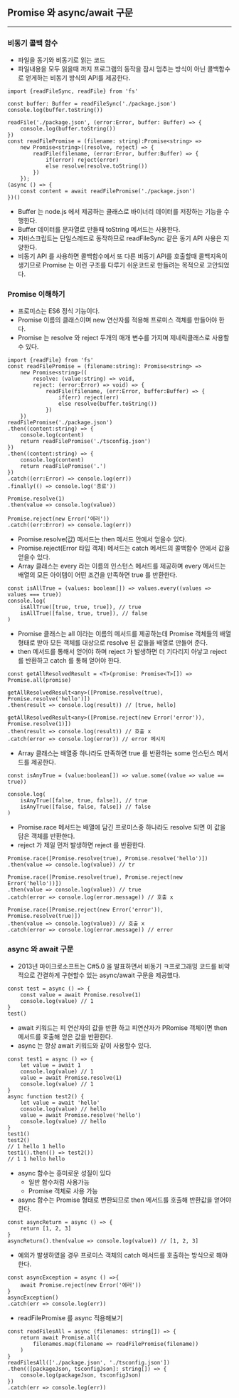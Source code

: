 
## Promise 와 async/await 구문

--------------

### 비동기 콜백 함수

* 파일을 동기와 비동기로 읽는 코드
* 파일내용을 모두 읽을때 까지 프로그램의 동작을 잠시 멈추는 방식이 아닌 콜백함수로 얻게하는 비동기 방식의 API를 제공한다.
```
import {readFileSync, readFile} from 'fs'

const buffer: Buffer = readFileSync('./package.json')
console.log(buffer.toString())

readFile('./package.json', (error:Error, buffer: Buffer) => {
    console.log(buffer.toString())
})
const readFilePromise = (filename: string):Promise<string> => 
    new Promise<string>((resolve, reject) => {
        readFile(filename, (error:Error, buffer:Buffer) => {
            if(error) reject(error)
            else resolve(resolve.toString())
        })
    });
(async () => {     
    const content = await readFilePromise('./package.json')
})()
```
* Buffer 는 node.js 에서 제공하는 클래스로 바이너리 데이터를 저장하는 기능을 수행한다.
* Buffer 데이터를 문자열로 만들때 toString 메서드는 사용한다.
* 자바스크립트는 단일스레드로 동작하므로 readFileSync 같은 동기 API 사용은 지양한다.
* 비동기 API 를 사용하면 콜백함수에서 또 다른 비동기 API를 호출할때 콜백지옥이 생기므로 Promise 는 이런 구조를 다루기 쉬운코드로 만들려는 목적으로 고안되었다.

### Promise 이해하기

* 프로미스는 ES6 정식 기능이다.
* Promise 이름의 클래스이며 new 연산자를 적용해 프로미스 객체를 만들어야 한다.
* Promise 는 resolve 와 reject 두개의 매개 변수를 가지며 제네릭클래스로 사용할수 있다.
```
import {readFile} from 'fs'
const readFilePromise = (filename:string): Promise<string> => 
    new Promise<string>((
        resolve: (value:string) => void,
        reject: (error:Error) => void) => {
            readFile(filename, (err:Error, buffer:Buffer) => {
                if(err) reject(err)
                else resolve(buffer.toString())
            })
    })
readFilePromise('./package.json')
.then((content:string) => {
    console.log(content)
    return readFilePromise('./tsconfig.json')
})
.then((content:string) => {
    console.log(content)
    return readFilePromise('.')
})
.catch((err:Error) => console.log(err))
.finally(() => console.log('종료'))

Promise.resolve(1)
.then(value => console.log(value))

Promise.reject(new Error('에러'))
.catch((err:Error) => console.log(err))
```
* Promise.resolve(값) 메서드는 then 메서드 안에서 얻을수 있다. 
* Promise.reject(Error 타입 객체) 메서드는 catch 메서드의 콜백함수 안에서 값을 얻을수 있다.
* Array 클래스는 every 라는 이름의 인스턴스 메서드를 제공하며 every 메서드는 배열의 모든 아이템이 어떤 조건을 만족하면 true 를 반환한다.
```
const isAllTrue = (values: boolean[]) => values.every((values => values === true))
console.log(
    isAllTrue([true, true, true]), // true
    isAllTrue([false, true, true]), // false
)
```
* Promise 클래스는 all 이라는 이름의 메서드를 제공하는데 Promise 객체들의 배열 형태로 받아 모든 객체를 대상으로 resolve 된 값들을 배열로 만들어 준다.
* then 메서드를 통해서 얻어야 하며 reject 가 발생하면 더 기다리지 아낳고 reject 를 반환하고 catch 를 통해 얻어야 한다.
```
const getAllResolvedResult = <T>(promise: Promise<T>[]) => Promise.all(promise)

getAllResolvedResult<any>([Promise.resolve(true), Promise.resolve('hello')])
.then(result => console.log(result)) // [true, hello]

getAllResolvedResult<any>([Promise.reject(new Error('error')), Promise.resolve(1)])
.then(result => console.log(result)) // 호출 x
.catch(error => console.log(error)) // error 메시지
```
* Array 클래스는 배열중 하나라도 만족하면 true 를 반환하는 some 인스턴스 메서드를 제공한다.
```
const isAnyTrue = (value:boolean[]) => value.some((value => value == true))

console.log(
    isAnyTrue([false, true, false]), // true
    isAnyTrue([false, false, false]) // false
)
```
* Promise.race 메서드는 배열에 담긴 프로미스중 하나라도 resolve 되면 이 값을 담은 객체를 반환한다.
* reject 가 제일 먼저 발생하면 reject 를 반환한다.
```
Promise.race([Promise.resolve(true), Promise.resolve('hello')])
.then(value => console.log(value)) // tr

Promise.race([Promise.resolve(true), Promise.reject(new Error('hello'))])
.then(value => console.log(value)) // true
.catch(error => console.log(error.message)) // 호출 x

Promise.race([Promise.reject(new Error('error')), Promise.resolve(true)])
.then(value => console.log(value)) // 호출 x
.catch(error => console.log(error.message)) // error
```

### async 와 await 구문

* 2013년 마이크로소프트는 C#5.0 을 발표하면서 비동기 ㅋ프로그래밍 코드를 비약적으로 간결하게 구현할수 있는 async/await 구문을 제공했다.
```
const test = async () => {
    const value = await Promise.resolve(1)
    console.log(value) // 1
}
test()
```
* await 키워드는 피 연산자의 값을 반환 하고 피연산자가 PRomise 객체이면 then 메서드를 호출해 얻은 값을 반환한다.
* async 는 항상 await 키워드와 같이 사용할수 있다.
```
const test1 = async () => {
    let value = await 1
    console.log(value) // 1
    value = await Promise.resolve(1)
    console.log(value) // 1
}
async function test2() {
    let value = await 'hello'
    console.log(value) // hello
    value = await Promise.resolve('hello')
    console.log(value) // hello
}
test1()
test2()
// 1 hello 1 hello
test1().then(() => test2())
// 1 1 hello hello
```
* async 함수는 흥미로운 성질이 있다
  * 일반 함수처럼 사용가능
  * Promise 객체로 사용 가능
* async 함수는 Promise 형태로 변환되므로 then 메서드를 호출해 반환값을 얻어야 한다.
```
const asyncReturn = async () => {
    return [1, 2, 3]
}
asyncReturn().then(value => console.log(value)) // [1, 2, 3]
```
* 예외가 발생하였을 경우 프로미스 객체의 catch 메서드를 호출하는 방식으로 해야한다.
```
const asyncException = async () =>{
    await Promise.reject(new Error('에러'))
}
asyncException()
.catch(err => console.log(err))
```
* readFilePromise 를 async 적용해보기
```
const readFilesAll = async (filenames: string[]) => {
    return await Promise.all(
        filenames.map(filename => readFilePromise(filename))
    )
}
readFilesAll(['./package.json', './tsconfig.json'])
.then(([packageJson, tsconfigJson]: string[]) => {
    console.log(packageJson, tsconfigJson)
})
.catch(err => console.log(err))
```